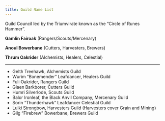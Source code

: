 ```yaml
---
title: Guild Name List
---
```


Guild Council led by the Triumvirate known as the “Circle of Runes Hammer”.

**Gamlin Fairoak** (Rangers/Scouts/Mercenary)

**Anoul Bowerbane** (Cutters, Harvesters, Brewers)

**Thrum Oakrider** (Alchemists, Healers, Celestial)

---

 - Gelth Treehawk, Alchemists Guild
 - Wurim “Bonemender” Leafdancer, Healers Guild
 - Fuli Oakrider, Rangers Guild
 - Glaen Barkborer, Cutters Guild
 - Humri Silverlode, Scouts Guild
 - Balor Ironleaf, the Black Anvil Company, Mercenary Guild 
 - Sorin “Thunderhawk” Leafdancer Celestial Guild
 - Luiki Strongbow, Harvesters Guild (Harvesters cover Grain and Mining)
 - Gilg “Firebrew” Bowerbane, Brewers Guild